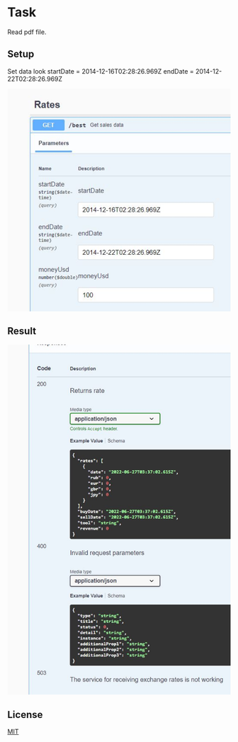 # Task

Read pdf file.

## Setup
Set data look 
startDate = 2014-12-16T02:28:26.969Z
endDate = 2014-12-22T02:28:26.969Z

![Set data look](https://github.com/svfits/ADV.BadBrokerTestTask/blob/master/Screenshot/Parametrs%20date.JPG)


## Result

![look what came](https://github.com/svfits/ADV.BadBrokerTestTask/blob/master/Screenshot/Return%20data.JPG)

## License
[MIT](https://choosealicense.com/licenses/mit/)
